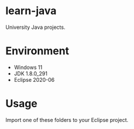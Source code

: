 # learn-java
University Java projects.

# Environment
- Windows 11
- JDK 1.8.0_291
- Eclipse 2020-06

# Usage
Import one of these folders to your Eclipse project.
